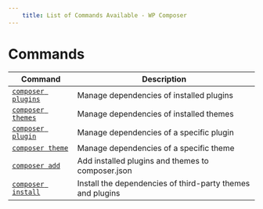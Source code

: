 ```yaml
---
    title: List of Commands Available - WP Composer
---
```

# Commands

| Command          | Description                |
| ---------------- | -------------------------- |
| [`composer plugins`](plugins-command.md) | Manage dependencies of installed plugins |
| [`composer themes`](themes-command.md)  | Manage dependencies of installed themes |
| [`composer plugin`](plugin-command.md)  | Manage dependencies of a specific plugin |
| [`composer theme`](theme-command.md)  | Manage dependencies of a specific theme |
| [`composer add`](add-command.md)  | Add installed plugins and themes to composer.json |
| [`composer install`](install-command.md)  | Install the dependencies of third-party themes and plugins |